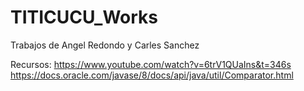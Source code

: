 # TITICUCU_Works
Trabajos de Angel Redondo y Carles Sanchez

Recursos:
https://www.youtube.com/watch?v=6trV1QUaIns&t=346s
https://docs.oracle.com/javase/8/docs/api/java/util/Comparator.html
